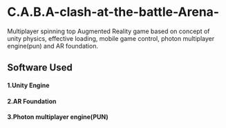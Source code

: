 # C.A.B.A-clash-at-the-battle-Arena-
Multiplayer spinning top Augmented Reality game based on concept of unity physics, effective loading, mobile game control, photon multiplayer engine(pun) and AR foundation.

## Software Used
#### 1.Unity Engine
#### 2.AR Foundation
#### 3.Photon multiplayer engine(PUN)
